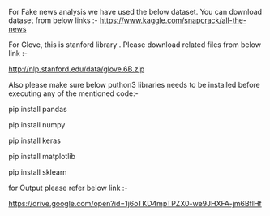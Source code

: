 For Fake news analysis we have used the below dataset. 
You can download dataset from below links :-
https://www.kaggle.com/snapcrack/all-the-news


For Glove, this is stanford library .
Please download related files from below link :-

http://nlp.stanford.edu/data/glove.6B.zip

Also please make sure below puthon3 libraries needs to be installed before executing any of the mentioned code:-

pip install pandas

pip install numpy

pip install keras

pip install matplotlib

pip install sklearn


for Output please refer below link :-

https://drive.google.com/open?id=1j6oTKD4mpTPZX0-we9JHXFA-jm6BflHf
